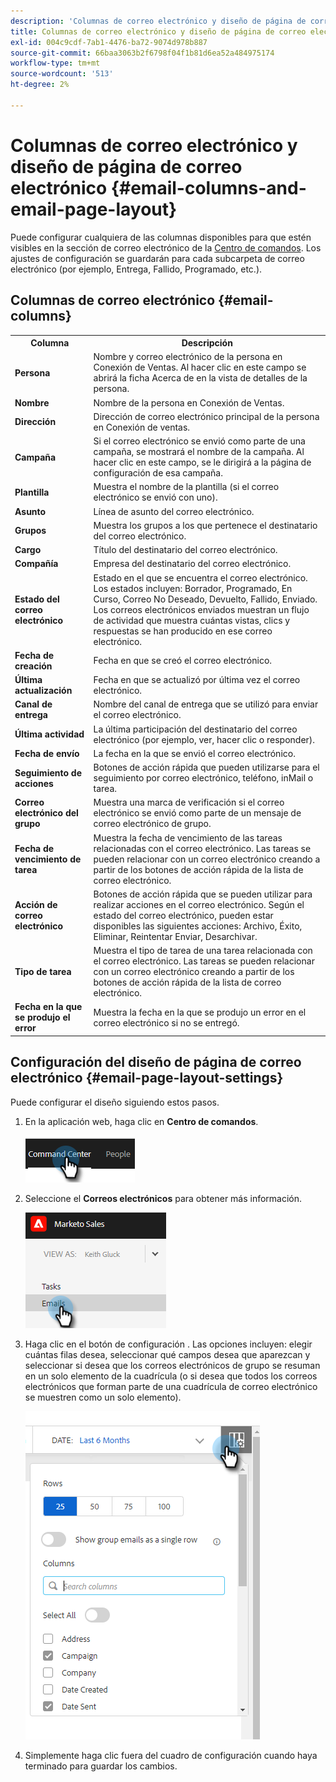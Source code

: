 ```yaml
---
description: 'Columnas de correo electrónico y diseño de página de correo electrónico: documentos de Marketo: documentación del producto'
title: Columnas de correo electrónico y diseño de página de correo electrónico
exl-id: 004c9cdf-7ab1-4476-ba72-9074d978b887
source-git-commit: 66baa3063b2f6798f04f1b81d6ea52a484975174
workflow-type: tm+mt
source-wordcount: '513'
ht-degree: 2%

---
```


# Columnas de correo electrónico y diseño de página de correo electrónico {#email-columns-and-email-page-layout}

Puede configurar cualquiera de las columnas disponibles para que estén visibles en la sección de correo electrónico de la [Centro de comandos](/help/marketo/product-docs/marketo-sales-insight/actions/email/command-center/command-center-overview.md). Los ajustes de configuración se guardarán para cada subcarpeta de correo electrónico (por ejemplo, Entrega, Fallido, Programado, etc.).

## Columnas de correo electrónico {#email-columns}

<table> 
 <colgroup> 
  <col> 
  <col> 
 </colgroup> 
 <tbody> 
  <tr> 
   <th>Columna</th> 
   <th>Descripción</th> 
  </tr> 
  <tr> 
   <td><strong>Persona</td> 
   <td>Nombre y correo electrónico de la persona en Conexión de Ventas. Al hacer clic en este campo se abrirá la ficha Acerca de en la vista de detalles de la persona.</td> 
  </tr> 
  <tr> 
   <td><strong>Nombre</td> 
   <td>Nombre de la persona en Conexión de Ventas.</td> 
  </tr> 
  <tr> 
   <td><strong>Dirección</td> 
   <td>Dirección de correo electrónico principal de la persona en Conexión de ventas.</td> 
  </tr> 
  <tr> 
   <td><strong>Campaña</td> 
   <td>Si el correo electrónico se envió como parte de una campaña, se mostrará el nombre de la campaña. Al hacer clic en este campo, se le dirigirá a la página de configuración de esa campaña.</td> 
  </tr> 
  <tr> 
   <td><strong>Plantilla</td> 
   <td>Muestra el nombre de la plantilla (si el correo electrónico se envió con uno).</td> 
  </tr> 
  <tr> 
   <td><strong>Asunto</td> 
   <td>Línea de asunto del correo electrónico.</td> 
  </tr> 
  <tr> 
   <td><strong>Grupos</td> 
   <td>Muestra los grupos a los que pertenece el destinatario del correo electrónico.</td> 
  </tr> 
  <tr> 
   <td><strong>Cargo</td> 
   <td>Título del destinatario del correo electrónico.</td> 
  </tr> 
  <tr> 
   <td><strong>Compañía</td> 
   <td>Empresa del destinatario del correo electrónico.</td> 
  </tr> 
  <tr> 
   <td><strong>Estado del correo electrónico</td> 
   <td>Estado en el que se encuentra el correo electrónico. Los estados incluyen: Borrador, Programado, En Curso, Correo No Deseado, Devuelto, Fallido, Enviado. Los correos electrónicos enviados muestran un flujo de actividad que muestra cuántas vistas, clics y respuestas se han producido en ese correo electrónico.</td> 
  </tr> 
  <tr> 
   <td><strong>Fecha de creación</td> 
   <td>Fecha en que se creó el correo electrónico.</td> 
  </tr> 
  <tr> 
   <td><strong>Última actualización</td> 
   <td>Fecha en que se actualizó por última vez el correo electrónico.</td> 
  </tr> 
  <tr> 
   <td><strong>Canal de entrega</td> 
   <td>Nombre del canal de entrega que se utilizó para enviar el correo electrónico.</td> 
  </tr> 
  <tr> 
   <td><strong>Última actividad</td> 
   <td>La última participación del destinatario del correo electrónico (por ejemplo, ver, hacer clic o responder).</td> 
  </tr> 
  <tr> 
   <td><strong>Fecha de envío</td> 
   <td>La fecha en la que se envió el correo electrónico.</td> 
  </tr> 
  <tr> 
   <td><strong>Seguimiento de acciones</td> 
   <td>Botones de acción rápida que pueden utilizarse para el seguimiento por correo electrónico, teléfono, inMail o tarea.</td> 
  </tr> 
  <tr> 
   <td><strong>Correo electrónico del grupo</td> 
   <td>Muestra una marca de verificación si el correo electrónico se envió como parte de un mensaje de correo electrónico de grupo.</td> 
  </tr> 
  <tr> 
   <td><strong>Fecha de vencimiento de tarea</td> 
   <td>Muestra la fecha de vencimiento de las tareas relacionadas con el correo electrónico. Las tareas se pueden relacionar con un correo electrónico creando a partir de los botones de acción rápida de la lista de correo electrónico.</td> 
  </tr> 
  <tr> 
   <td><strong>Acción de correo electrónico</td> 
   <td>Botones de acción rápida que se pueden utilizar para realizar acciones en el correo electrónico. Según el estado del correo electrónico, pueden estar disponibles las siguientes acciones: Archivo, Éxito, Eliminar, Reintentar Enviar, Desarchivar.</td> 
  </tr> 
  <tr> 
   <td><strong>Tipo de tarea</td> 
   <td>Muestra el tipo de tarea de una tarea relacionada con el correo electrónico. Las tareas se pueden relacionar con un correo electrónico creando a partir de los botones de acción rápida de la lista de correo electrónico.</td> 
  </tr> 
  <tr> 
   <td><strong>Fecha en la que se produjo el error</td> 
   <td>Muestra la fecha en la que se produjo un error en el correo electrónico si no se entregó.</td> 
  </tr> 
 </tbody> 
</table>

## Configuración del diseño de página de correo electrónico {#email-page-layout-settings}

Puede configurar el diseño siguiendo estos pasos.

1. En la aplicación web, haga clic en **Centro de comandos**.

   ![](assets/email-columns-and-email-page-layout-1.png)

1. Seleccione el **Correos electrónicos** para obtener más información.

   ![](assets/email-columns-and-email-page-layout-2.png)

1. Haga clic en el botón de configuración . Las opciones incluyen: elegir cuántas filas desea, seleccionar qué campos desea que aparezcan y seleccionar si desea que los correos electrónicos de grupo se resuman en un solo elemento de la cuadrícula (o si desea que todos los correos electrónicos que forman parte de una cuadrícula de correo electrónico se muestren como un solo elemento).

   ![](assets/email-columns-and-email-page-layout-3.png)

1. Simplemente haga clic fuera del cuadro de configuración cuando haya terminado para guardar los cambios.
